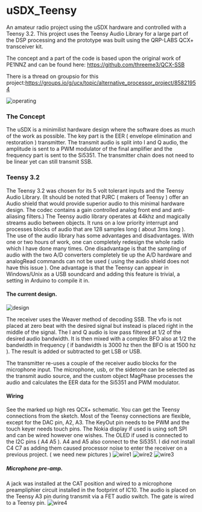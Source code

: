 # uSDX_Teensy
An amateur radio project using the uSDX hardware and controlled with a Teensy 3.2.
This project uses the Teensy Audio Library for a large part of the DSP processing and the prototype was built using the QRP-LABS QCX+ transceiver kit.

The concept and a part of the code is based upon the original work of PE1NNZ and can be found here:
https://github.com/threeme3/QCX-SSB

There is a thread on groupsio for this project:https://groups.io/g/ucx/topic/alternative_processor_project/85821954

![operating](https://github.com/roncarr880/uSDX_Teensy/blob/main/usdx_bandscope.png)


### The Concept
The uSDX is a minimilist hardware design where the software does as much of the work as possible.  The key part is the EER ( envelope elimination and restoration ) transmitter.  The transmit audio is split into I and Q audio, the amplitude is sent to a PWM modulator of the final amplifier and the frequency part is sent to the Si5351.  The transmitter chain does not need to be linear yet can still transmit SSB.

### Teensy 3.2
The Teensy 3.2 was chosen for its 5 volt tolerant inputs and the Teensy Audio Library.  (It should be noted that PJRC ( makers of Teensy ) offer an Audio shield that would provide superior audio to this minimal hardware design.  The codec contains a gain controlled analog front end and anti-aliasing filters.)
The Teensy audio library operates at 44khz and magically streams audio between objects.  It runs on a low priority interrupt and processes blocks of audio that are 128 samples long ( about 3ms long ).  The use of the audio library has some advantages and disadvantages. With one or two hours of work, one can completely redesign the whole radio which I have done many times.  One disadvantage is that the sampling of audio with the two A/D converters completely tie up the A/D hardware and analogRead commands can not be used ( using the audio shield does not have this issue ).  One advantage is that the Teensy can appear in Windows/Unix as a USB soundcard and adding this feature is trivial, a setting in Arduino to compile it in.  

#### The current design.

![design](https://github.com/roncarr880/uSDX_Teensy/blob/main/Design.png)

The receiver uses the Weaver method of decoding SSB.  The vfo is not placed at zero beat with the desired signal but instead is placed right in the middle of the signal.  The I and Q audio is low pass filtered at 1/2 of the desired audio bandwidth.  It is then mixed with a complex BFO also at 1/2 the bandwidth in frequency ( if bandwidth is 3000 hz then the BFO is at 1500 hz ).  The result is added or subtracted to get LSB or USB.

The transmitter re-uses a couple of the receiver audio blocks for the microphone input. The microphone, usb, or the sidetone can be selected as the transmit audio source, and the custom object MagPhase processes the audio and calculates the EER data for the Si5351 and PWM modulator.

#### Wiring

See the marked up high res QCX+ schematic.  You can get the Teensy connections from the sketch.  Most of the Teensy connections are flexible, except for the DAC pin, A2, A3.  The KeyOut pin needs to be PWM and the touch keyer needs touch pins.  The Nokia display if used is using soft SPI and can be wired however one wishes. The OLED if used is connected to the I2C pins ( A4 A5 ).  A4 and A5 also connect to the Si5351.
I did not install C4 C7 as adding them caused processor noise to enter the receiver on a previous project.
( we need new pictures )
![wire1](https://github.com/roncarr880/uSDX_Teensy/blob/main/top1.png) 
![wire2](https://github.com/roncarr880/uSDX_Teensy/blob/main/bot1.png)
![wire3](https://github.com/roncarr880/uSDX_Teensy/blob/main/top2.png)


##### Microphone pre-amp.

A jack was installed at the CAT position and wired to a microphone preampliphier circuit installed in the footprint of IC10. The audio is placed on the Teensy A3 pin during transmit via a FET audio switch.  The gate is wired to a Teensy pin.
![wire4](https://github.com/roncarr880/uSDX_Teensy/blob/main/usdx_mic.png)
